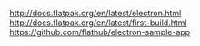 http://docs.flatpak.org/en/latest/electron.html
http://docs.flatpak.org/en/latest/first-build.html
https://github.com/flathub/electron-sample-app